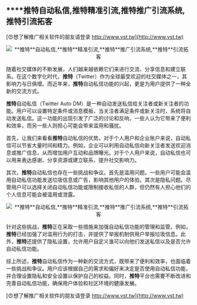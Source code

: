 ## ****推特**自动私信,**推特**精准引流,**推特**推广引流系统,**推特**引流拓客**

[😍想了解推广相关软件的朋友请登录 http://www.vst.tw](http://www.vst.tw)

 <center><img src="https://vst.tw/MP4/tuiguang/png/1.png" alt="**推特**自动私信,**推特**精准引流,**推特**推广引流系统,**推特**引流拓客"></center>

随着社交媒体的不断发展，人们越来越依赖它们来进行交流、分享信息和建立联系。在这个数字化时代，**推特**（Twitter）作为全球最受欢迎的社交媒体之一，其影响力与日俱增。而近年来，**推特**自动私信功能的兴起，更是为用户提供了一种全新的交流方式。

**推特**自动私信（Twitter Auto DM）是一种自动发送私信给关注者或新关注者的功能。用户可以设置特定条件或消息模板，当关注者满足条件或新关注时，系统将自动发送私信。这一功能的出现引发了广泛的讨论和反响，一些人认为它带来了便利和效率，而另一些人则担心可能会带来滥用和骚扰。

首先，让我们来看看**推特**自动私信的优势。对于个人用户和企业账户来说，自动私信可以节省大量时间和精力。例如，企业可以利用自动私信向新关注者发送欢迎消息或推广信息，从而增加用户互动和品牌曝光。对于个人用户来说，自动私信也可以用来表达感谢、分享资源或建立联系，提升社交影响力。

其次，**推特**自动私信也存在一些挑战和争议。首先是滥用问题。一些用户可能会滥用自动私信功能发送垃圾信息或广告，影响其他用户的体验。其次是隐私问题。尽管用户可以选择关闭自动私信功能或限制接收私信的人群，但仍然有人担心他们的个人信息可能会被滥用或泄露。

 <center><img src="https://vst.tw/MP4/tuiguang/png/1.png" alt="**推特**自动私信,**推特**精准引流,**推特**推广引流系统,**推特**引流拓客"></center>

针对这些挑战，**推特**正在采取一些措施来加强自动私信功能的管理和监管。例如，**推特**已经加强了对滥用行为的打击，并提供了举报机制供用户举报垃圾信息。此外，**推特**还提供了隐私设置，允许用户自定义谁可以向他们发送私信以及是否允许自动私信功能。

综上所述，**推特**自动私信作为一种新的交流方式，既带来了便利和效率，也面临着一些挑战和争议。用户应该根据自己的需求和偏好来决定是否使用自动私信功能，并合理设置隐私和安全设置以保护自己的权益。同时，**推特**平台也需要不断改进和完善自动私信功能，确保用户体验和社区环境的健康发展。

[😍想了解推广相关软件的朋友请登录 http://www.vst.tw](http://www.vst.tw)



